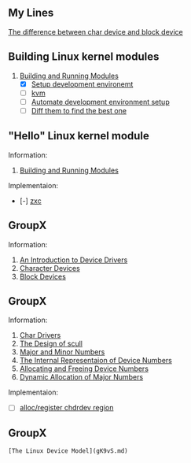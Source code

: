 ## My Lines

[The difference between char device and block device](lines/b18f33328e0f4b26d3a78e7e81b8d9e4427cc43da706e14fae25aebec7581862)

## Building Linux kernel modules
1. [Building and Running Modules](uMc0D.txt)
	- [x] [Setup development environemt](mods/setup/setup.md)
	- [ ] [kvm](NONE)
	- [ ] [Automate development environment setup](mods/setup/setup.sh)
	- [ ] [Diff them to find the best one](NONE)

## "Hello" Linux kernel module
Information:
1. [Building and Running Modules](uMc0D.txt)

Implementaion:
- [-] [zxc](mods/hello/hello.c)

## GroupX

Information:
1. [An Introduction to Device Drivers](M0Bah.md)
2. [Character Devices](M0Bah.md#char-devs)
3. [Block Devices](M0Bah.md#block-devs)

## GroupX

Information:
1. [Char Drivers](Su0UD.md)
2. [The Design of scull](Su0UD.md#the-design-of-scull)
3. [Major and Minor Numbers](Su0UD.md#major-and-minor-numbers)
4. [The Internal Representaion of Device Numbers](Su0UD.md#dev-nums-impl)
5. [Allocating and Freeing Device Numbers](Su0UD.md#allocating-and-freeing-device-numbers)
6. [Dynamic Allocation of Major Numbers](Su0UD.md#dynamic-allocation-of-major-numbers)

Implementaion:
- [ ] [alloc/register chdrdev region](mods/scull/chd1.c#block1)

## GroupX
	[The Linux Device Model](gK9vS.md)
